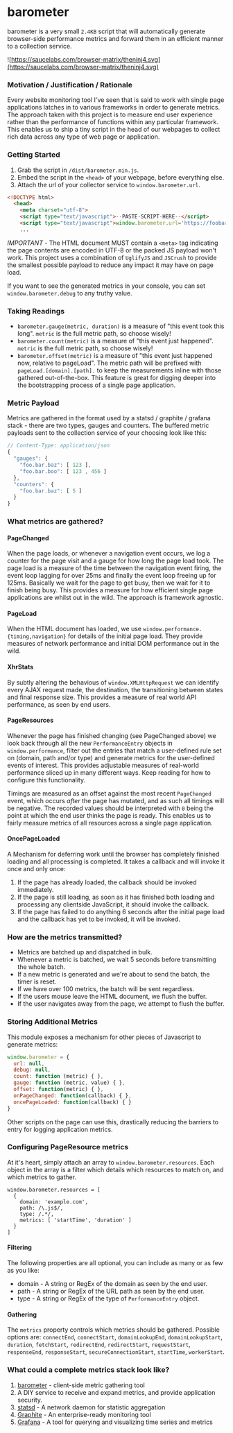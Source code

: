# barometer

barometer is a very small `2.4KB` script that will automatically generate browser-side performance metrics and forward them in an efficient manner to a collection service.

![https://saucelabs.com/browser-matrix/theninj4.svg](https://saucelabs.com/browser-matrix/theninj4.svg)

### Motivation / Justification / Rationale

Every website monitoring tool I've seen that is said to work with single page applications latches in to various frameworks in order to generate metrics. The approach taken with this project is to measure end user experience rather than the performance of functions within any particular framework. This enables us to ship a tiny script in the head of our webpages to collect rich data across any type of web page or application.

### Getting Started

1. Grab the script in `/dist/barometer.min.js`.
2. Embed the script in the `<head>` of your webpage, before everything else.
3. Attach the url of your collector service to `window.barometer.url`.

```html
<!DOCTYPE html>
  <head>
    <meta charset="utf-8">
    <script type="text/javascript">--PASTE-SCRIPT-HERE--</script>
    <script type="text/javascript">window.barometer.url='https://foobar'</script>
    ...
```

*IMPORTANT* - The HTML document MUST contain a `<meta>` tag indicating the page contents are encoded in UTF-8 or the packed JS payload won't work. This project uses a combination of `UglifyJS` and `JSCrush` to provide the smallest possible payload to reduce any impact it may have on page load.

If you want to see the generated metrics in your console, you can set `window.barometer.debug` to any truthy value.

### Taking Readings

* `barometer.gauge(metric, duration)` is a measure of "this event took this long". `metric` is the full metric path, so choose wisely!
* `barometer.count(metric)` is a measure of "this event just happened". `metric` is the full metric path, so choose wisely!
* `barometer.offset(metric)` is a measure of "this event just happened now, relative to pageLoad". The metric path will be prefixed with `pageLoad.[domain].[path].` to keep the measurements inline with those gathered out-of-the-box. This feature is great for digging deeper into the bootstrapping process of a single page application.

### Metric Payload

Metrics are gathered in the format used by a statsd / graphite / grafana stack - there are two types, gauges and counters. The buffered metric payloads sent to the collection service of your choosing look like this:
```javascript
// Content-Type: application/json
{
  "gauges": {
    "foo.bar.baz": [ 123 ],
    "foo.bar.boo": [ 123 , 456 ]
  },
  "counters": {
    "foo.bar.baz": [ 5 ]
  }
}
```

### What metrics are gathered?

#### PageChanged
When the page loads, or whenever a navigation event occurs, we log a counter for the page visit and a gauge for how long the page load took. The page load is a measure of the time between the navigation event firing, the event loop lagging for over 25ms and finally the event loop freeing up for 125ms. Basically we wait for the page to get busy, then we wait for it to finish being busy. This provides a measure for how efficient single page applications are whilst out in the wild. The approach is framework agnostic.

#### PageLoad
When the HTML document has loaded, we use `window.performance.{timing,navigation}` for details of the initial page load. They provide measures of network performance and initial DOM performance out in the wild.

#### XhrStats
By subtly altering the behavious of `window.XMLHttpRequest` we can identify every AJAX request made, the destination, the transitioning between states and final response size. This provides a measure of real world API performance, as seen by end users.

#### PageResources
Whenever the page has finished changing (see PageChanged above) we look back through all the new `PerformanceEntry` objects in `window.performance`, filter out the entries that match a user-defined rule set on (domain, path and/or type) and generate metrics for the user-defined events of interest. This provides adjustable measures of real-world performance sliced up in many different ways. Keep reading for how to configure this functionality.

Timings are measured as an offset against the most recent `PageChanged` event, which occurs *after* the page has mutated, and as such all timings will be negative. The recorded values should be interpreted with `0` being the point at which the end user thinks the page is ready. This enables us to fairly measure metrics of all resources across a single page application.

#### OncePageLoaded
A Mechanism for deferring work until the browser has completely finished loading and all processing is completed. It takes a callback and will invoke it once and only once:

1. If the page has already loaded, the callback should be invoked immediately.
2. If the page is still loading, as soon as it has finished both loading and processing any clientside JavaScript, it should invoke the callback.
3. If the page has failed to do anything 6 seconds after the initial page load and the callback has yet to be invoked, it will be invoked.


### How are the metrics transmitted?

* Metrics are batched up and dispatched in bulk.
* Whenever a metric is batched, we wait 5 seconds before transmitting the whole batch.
* If a new metric is generated and we're about to send the batch, the timer is reset.
* If we have over 100 metrics, the batch will be sent regardless.
* If the users mouse leave the HTML document, we flush the buffer.
* If the user navigates away from the page, we attempt to flush the buffer.

### Storing Additional Metrics

This module exposes a mechanism for other pieces of Javascript to generate metrics:
```javascript
window.barometer = {
  url: null,
  debug: null,
  count: function (metric) { },
  gauge: function (metric, value) { },
  offset: function(metric) { },
  onPageChanged: function(callback) { },
  oncePageLoaded: function(callback) { }
}
```
Other scripts on the page can use this, drastically reducing the barriers to entry for logging application metrics.

### Configuring PageResource metrics

At it's heart, simply attach an array to `window.barometer.resources`. Each object in the array is a filter which details which resources to match on, and which metrics to gather.

```
window.barometer.resources = [
  {
    domain: 'example.com',
    path: /\.js$/,
    type: /.*/,
    metrics: [ 'startTime', 'duration' ]
  }
]
```

#### Filtering

The following properties are all optional, you can include as many or as few as you like:

 * domain - A string or RegEx of the domain as seen by the end user.
 * path - A string or RegEx of the URL path as seen by the end user.
 * type - A string or RegEx of the type of `PerformanceEntry` object.

#### Gathering

The `metrics` property controls which metrics should be gathered. Possible options are: `connectEnd`, `connectStart`, `domainLookupEnd`, `domainLookupStart`, `duration`, `fetchStart`, `redirectEnd`, `redirectStart`, `requestStart`, `responseEnd`, `responseStart`, `secureConnectionStart`, `startTime`, `workerStart`.

### What could a complete metrics stack look like?

1. [barometer](https://github.com/holidayextras/barometer) - client-side metric gathering tool
2. A DIY service to receive and expand metrics, and provide application security.
3. [statsd](https://github.com/etsy/statsd) - A network daemon for statistic aggregation
4. [Graphite](https://graphiteapp.org/#gettingStarted) - An enterprise-ready monitoring tool
5. [Grafana](http://grafana.org/) - A tool for querying and visualizing time series and metrics
